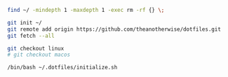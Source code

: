 ```bash
find ~/ -mindepth 1 -maxdepth 1 -exec rm -rf {} \;
```

```bash
git init ~/
git remote add origin https://github.com/theanotherwise/dotfiles.git
git fetch --all
```

```bash
git checkout linux
# git checkout macos
```

```bash
/bin/bash ~/.dotfiles/initialize.sh
```
